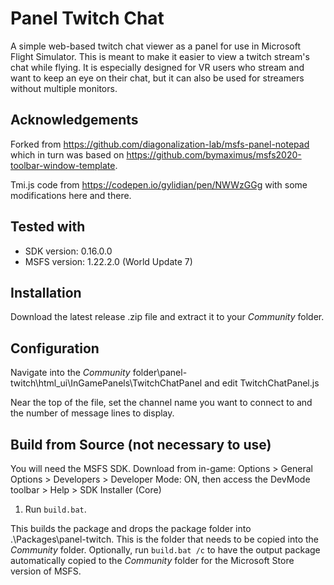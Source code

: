 # Panel Twitch Chat

A simple web-based twitch chat viewer as a panel for use in Microsoft Flight Simulator. This is meant to make it easier to view a twitch stream's chat while flying. It is especially designed for VR users who stream and want to keep an eye on their chat, but it can also be used for streamers without multiple monitors.

## Acknowledgements

Forked from https://github.com/diagonalization-lab/msfs-panel-notepad which in turn was based on https://github.com/bymaximus/msfs2020-toolbar-window-template. 

Tmi.js code from https://codepen.io/gylidian/pen/NWWzGGg with some modifications here and there.

## Tested with

- SDK version: 0.16.0.0 
- MSFS version: 1.22.2.0 (World Update 7)

## Installation

Download the latest release .zip file and extract it to your *Community* folder. 

## Configuration

Navigate into the *Community* folder\panel-twitch\html_ui\InGamePanels\TwitchChatPanel and edit TwitchChatPanel.js

Near the top of the file, set the channel name you want to connect to and the number of message lines to display.

## Build from Source (not necessary to use)

You will need the MSFS SDK. Download from in-game: Options > General Options > Developers > Developer Mode: ON, then access the DevMode toolbar > Help > SDK Installer (Core)

1. Run `build.bat`. 

This builds the package and drops the package folder into .\Packages\panel-twitch. This is the folder that needs to be copied into the *Community* folder.
Optionally, run `build.bat /c` to have the output package automatically copied to the *Community* folder for the Microsoft Store version of MSFS.
